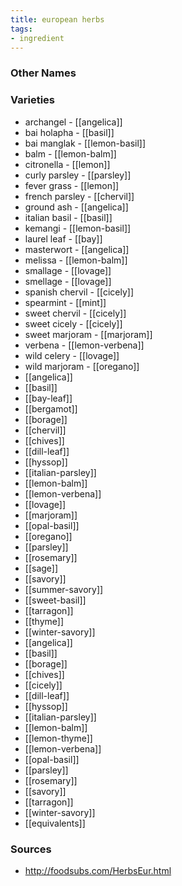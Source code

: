 ```yaml
---
title: european herbs
tags:
- ingredient
---
```



### Other Names


### Varieties

* archangel - [[angelica]]
* bai holapha - [[basil]]
* bai manglak - [[lemon-basil]]
* balm - [[lemon-balm]]
* citronella - [[lemon]]
* curly parsley - [[parsley]]
* fever grass - [[lemon]]
* french parsley - [[chervil]]
* ground ash - [[angelica]]
* italian basil - [[basil]]
* kemangi - [[lemon-basil]]
* laurel leaf - [[bay]]
* masterwort - [[angelica]]
* melissa - [[lemon-balm]]
* smallage - [[lovage]]
* smellage - [[lovage]]
* spanish chervil - [[cicely]]
* spearmint - [[mint]]
* sweet chervil - [[cicely]]
* sweet cicely - [[cicely]]
* sweet marjoram - [[marjoram]]
* verbena - [[lemon-verbena]]
* wild celery - [[lovage]]
* wild marjoram - [[oregano]]
* [[angelica]]
* [[basil]]
* [[bay-leaf]]
* [[bergamot]]
* [[borage]]
* [[chervil]]
* [[chives]]
* [[dill-leaf]]
* [[hyssop]]
* [[italian-parsley]]
* [[lemon-balm]]
* [[lemon-verbena]]
* [[lovage]]
* [[marjoram]]
* [[opal-basil]]
* [[oregano]]
* [[parsley]]
* [[rosemary]]
* [[sage]]
* [[savory]]
* [[summer-savory]]
* [[sweet-basil]]
* [[tarragon]]
* [[thyme]]
* [[winter-savory]]
* [[angelica]]
* [[basil]]
* [[borage]]
* [[chives]]
* [[cicely]]
* [[dill-leaf]]
* [[hyssop]]
* [[italian-parsley]]
* [[lemon-balm]]
* [[lemon-thyme]]
* [[lemon-verbena]]
* [[opal-basil]]
* [[parsley]]
* [[rosemary]]
* [[savory]]
* [[tarragon]]
* [[winter-savory]]
* [[equivalents]]

### Sources
* http://foodsubs.com/HerbsEur.html
